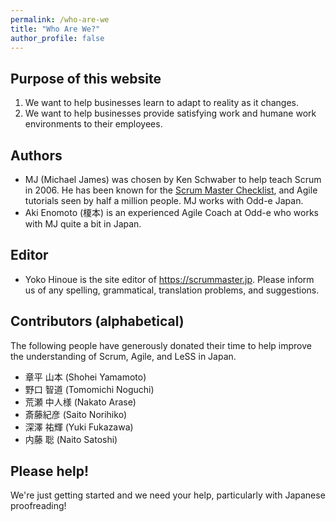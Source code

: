 ```yaml
---
permalink: /who-are-we
title: "Who Are We?"
author_profile: false
---
```


## Purpose of this website

1. We want to help businesses learn to adapt to reality as it changes.
2. We want to help businesses provide satisfying work and humane work environments to their employees.

## Authors

* MJ (Michael James) was chosen by Ken Schwaber to help teach Scrum in 2006. He has been known for the [Scrum Master Checklist](https://scrummasterchecklist.org), and Agile tutorials seen by half a million people.  MJ works with Odd-e Japan.
* Aki Enomoto (榎本) is an experienced Agile Coach at Odd-e who works with MJ quite a bit in Japan.

## Editor

* Yoko Hinoue is the site editor of https://scrummaster.jp.  Please inform us of any spelling, grammatical, translation problems, and suggestions.

## Contributors (alphabetical)

The following people have generously donated their time to help improve the understanding of Scrum, Agile, and LeSS in Japan.

* 章平 山本 (Shohei Yamamoto) 
* 野口 智道 (Tomomichi Noguchi) 
* 荒瀬 中人様 (Nakato Arase)
* 斎藤紀彦 (Saito Norihiko)
* 深澤 祐輝 (Yuki Fukazawa) 
* 内藤 聡 (Naito Satoshi)

## Please help!

We're just getting started and we need your help, particularly with Japanese proofreading!